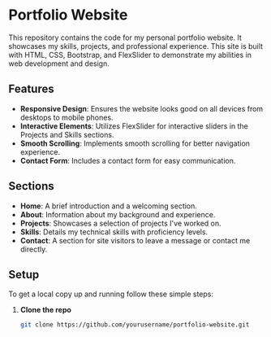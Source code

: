 # Portfolio Website

This repository contains the code for my personal portfolio website. It showcases my skills, projects, and professional experience. This site is built with HTML, CSS, Bootstrap, and FlexSlider to demonstrate my abilities in web development and design.

## Features

- **Responsive Design**: Ensures the website looks good on all devices from desktops to mobile phones.
- **Interactive Elements**: Utilizes FlexSlider for interactive sliders in the Projects and Skills sections.
- **Smooth Scrolling**: Implements smooth scrolling for better navigation experience.
- **Contact Form**: Includes a contact form for easy communication.

## Sections

- **Home**: A brief introduction and a welcoming section.
- **About**: Information about my background and experience.
- **Projects**: Showcases a selection of projects I've worked on.
- **Skills**: Details my technical skills with proficiency levels.
- **Contact**: A section for site visitors to leave a message or contact me directly.

## Setup

To get a local copy up and running follow these simple steps:

1. **Clone the repo**
   ```bash
   git clone https://github.com/yourusername/portfolio-website.git
